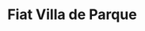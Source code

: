 ---
title: "Fiat Villa de Parque"
url: /ciudad-autonoma-de-buenos-aires/fiat-villa-de-parque/
shop: piezas de automóviles
---
